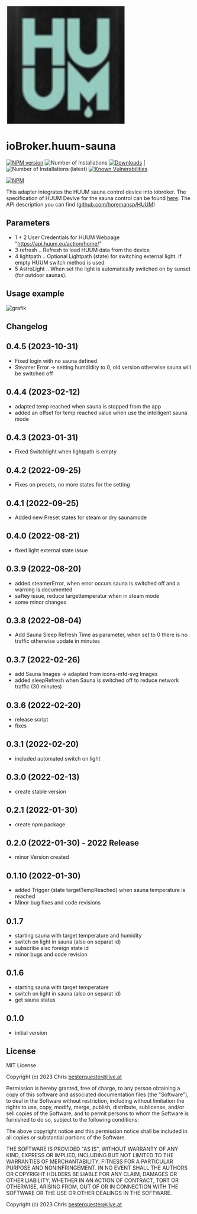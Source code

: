 ![Logo](admin/huum-sauna.png)
# ioBroker.huum-sauna

[![NPM version](https://img.shields.io/npm/v/iobroker.huum-sauna.svg)](https://www.npmjs.com/package/iobroker.huum-sauna)
![Number of Installations](https://iobroker.live/badges/huum-sauna-stable.svg)
[![Downloads](https://img.shields.io/npm/dm/iobroker.huum-sauna)](https://www.npmjs.com/package/iobroker.huum-sauna)
[![Number of Installations (latest)](https://iobroker.live/badges/huum-sauna-installed.svg)
[![Known Vulnerabilities](https://snyk.io/test/github/Chris-656/ioBroker.huum-sauna/badge.svg)](https://app.snyk.io/org/Chris-656/iobroker.huum-sauna)

[![NPM](https://nodei.co/npm/iobroker.huum-sauna.png?downloads=true)](https://nodei.co/npm/iobroker.huum-sauna/)

This adapter integrates the HUUM sauna control device into iobroker.
The specification of HUUM Devive for the sauna control can be found [here](https://huum.de/). The API description you can find ([github.com/horemansp/HUUM](https://github.com/horemansp/HUUM))

## Parameters
- 1 + 2 User Credentials for HUUM Webpage "https://api.huum.eu/action/home/"
- 3 refresh     .. Refresh to load HUUM data from the device
- 4 lightpath   .. Optional Lightpath (state) for switching external light. If empty HUUM switch method is used
- 5 AstroLight  .. When set the light is automatically switched on by sunset (for outdoor saunas).

## Usage example
![grafik](https://user-images.githubusercontent.com/56934142/150417838-425261da-a6c7-47b3-bf1b-2af6035ffd59.png)

## Changelog
<!--
    ## **WORK IN PROGRESS**
-->

## 0.4.5 (2023-10-31)
- Fixed login with no sauna defined
- Steamer Error -> setting humdidity to 0, old version otherwise sauna will be switched off

## 0.4.4 (2023-02-12)
- adapted temp reached when sauna is stopped from the app
- added an offset for temp reached value when use the intelligent sauna mode

## 0.4.3 (2023-01-31)
- Fixed Switchlight when lightpath is empty

## 0.4.2 (2022-09-25)
- Fixes on presets, no more states for the setting

## 0.4.1 (2022-09-25)
-  Added new Preset states for steam or dry saunamode

## 0.4.0 (2022-08-21)
- fixed light external state issue

## 0.3.9 (2022-08-20)
- added steamerError, when error occurs sauna is switched off and a warning is documented
- saftey issue, reduce targettemperatur when in steam mode
- some minor changes

## 0.3.8 (2022-08-04)
- Add Sauna Sleep Refresh Time as parameter, when set to 0 there is no traffic otherwise update in minutes

## 0.3.7 (2022-02-26)
- add Sauna Images -> adapted from icons-mfd-svg Images
- added sleepRefresh when Sauna is switched off to reduce network traffic (30 minutes)

## 0.3.6 (2022-02-20)
- release script
- fixes

## 0.3.1 (2022-02-20)
- included automated switch on light

## 0.3.0 (2022-02-13)
- create stable version

## 0.2.1 (2022-01-30)
- create npm package

## 0.2.0 (2022-01-30)  - 2022 Release
- minor Version created

## 0.1.10 (2022-01-30)
- added Trigger (state targetTempReached) when sauna temperature is reached
- Minor bug fixes and code revisions

## 0.1.7
- starting sauna with target temperature and humidity
- switch on light in sauna (also on separat id)
- subscribe also foreign state id
- minor bugs and code revision

## 0.1.6
- starting sauna with target temperature
- switch on light in sauna (also on separat id)
- get sauna status

## 0.1.0
- initial version

<!--
## [Changelog](CHANGELOG.md)
-->

## License
MIT License

Copyright (c) 2023 Chris besterquester@live.at

Permission is hereby granted, free of charge, to any person obtaining a copy
of this software and associated documentation files (the "Software"), to deal
in the Software without restriction, including without limitation the rights
to use, copy, modify, merge, publish, distribute, sublicense, and/or sell
copies of the Software, and to permit persons to whom the Software is
furnished to do so, subject to the following conditions:

The above copyright notice and this permission notice shall be included in all
copies or substantial portions of the Software.

THE SOFTWARE IS PROVIDED "AS IS", WITHOUT WARRANTY OF ANY KIND, EXPRESS OR
IMPLIED, INCLUDING BUT NOT LIMITED TO THE WARRANTIES OF MERCHANTABILITY,
FITNESS FOR A PARTICULAR PURPOSE AND NONINFRINGEMENT. IN NO EVENT SHALL THE
AUTHORS OR COPYRIGHT HOLDERS BE LIABLE FOR ANY CLAIM, DAMAGES OR OTHER
LIABILITY, WHETHER IN AN ACTION OF CONTRACT, TORT OR OTHERWISE, ARISING FROM,
OUT OF OR IN CONNECTION WITH THE SOFTWARE OR THE USE OR OTHER DEALINGS IN THE
SOFTWARE.

Copyright (c) 2023 Chris besterquester@live.at